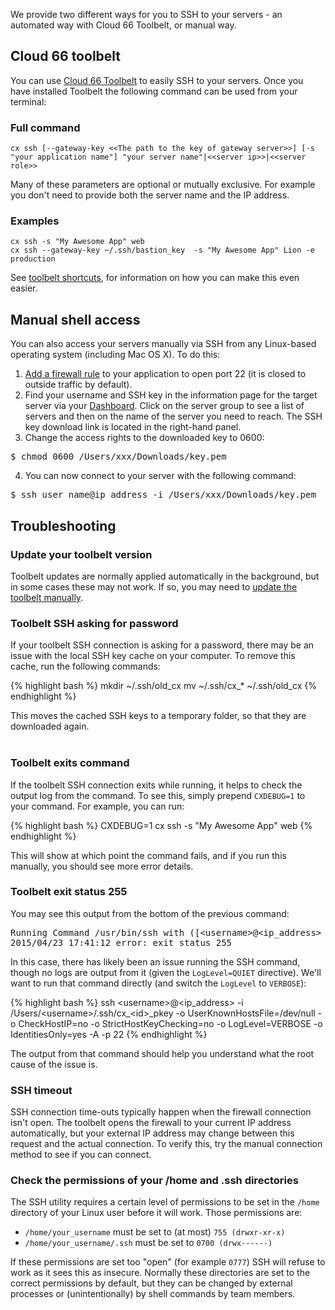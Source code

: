 
We provide two different ways for you to SSH to your servers - an automated way with Cloud 66 Toolbelt, or manual way.

## Cloud 66 toolbelt
You can use [Cloud 66 Toolbelt](/{{page.collection}}/quickstarts/using-cloud66-toolbelt.html) to easily SSH to your servers. Once you have installed Toolbelt the following command can be used from your terminal:

### Full command

```shell
cx ssh [--gateway-key <<The path to the key of gateway server>>] [-s "your application name"] "your server name"|<<server ip>>|<<server role>>
```
Many of these parameters are optional or mutually exclusive. For example you don't need to provide both the server name and the IP address.

### Examples

```shell
cx ssh -s "My Awesome App" web
cx ssh --gateway-key ~/.ssh/bastion_key  -s "My Awesome App" Lion -e production
```

See [toolbelt shortcuts](/{{page.collection}}/quickstarts/using-cloud66-toolbelt.html), for information on how you can make this even easier.

## Manual shell access

You can also access your servers manually via SSH from any Linux-based operating system (including Mac OS X). To do this:

1. [Add a firewall rule](/{{page.collection}}/references/network-configuration.html) to your application to open port 22 (it is closed to outside traffic by default).
2. Find your username and SSH key in the information page for the target server via your [Dashboard](https://app.cloud66.com/dashboard). Click on the server group to see a list of servers and then on the name of the server you need to reach. The SSH key download link is located in the right-hand panel.
3. Change the access rights to the downloaded key to 0600:
<pre class="terminal">
$ chmod 0600 /Users/xxx/Downloads/key.pem
</pre>
4. You can now connect to your server with the following command:
<pre class="terminal">
$ ssh user&#95;name@ip&#95;address -i /Users/xxx/Downloads/key.pem
</pre>


## Troubleshooting

### Update your toolbelt version

Toolbelt updates are normally applied automatically in the background, but in some cases these may not work. If so, you may need to [update the toolbelt manually](/{{page.collection}}/quickstarts/using-cloud66-toolbelt.html#update-the-toolbelt).

### Toolbelt SSH asking for password

If your toolbelt SSH connection is asking for a password, there may be an issue with the local SSH key cache on your computer. To remove this cache, run the following commands:

{% highlight bash %}
mkdir ~/.ssh/old_cx
mv ~/.ssh/cx_* ~/.ssh/old_cx
{% endhighlight %}

This moves the cached SSH keys to a temporary folder, so that they are downloaded again.<br/><br/>

### Toolbelt exits command

If the toolbelt SSH connection exits while running, it helps to check the output log from the command. To see this, simply prepend `CXDEBUG=1` to your command. For example, you can run:

{% highlight bash %}
CXDEBUG=1 cx ssh -s "My Awesome App" web
{% endhighlight %}

This will show at which point the command fails, and if you run this manually, you should see more error details.

### Toolbelt exit status 255

You may see this output from the bottom of the previous command:

<pre class="prettyprint">
Running Command /usr/bin/ssh with ([&lt;username&gt;@&lt;ip_address&gt; -i /Users/&lt;username&gt;/.ssh/cx_&lt;id&tt;_pkey -o UserKnownHostsFile=/dev/null -o CheckHostIP=no -o StrictHostKeyChecking=no -o LogLevel=QUIET -o IdentitiesOnly=yes -A -p 22])
2015/04/23 17:41:12 error: exit status 255
</pre>

In this case, there has likely been an issue running the SSH command, though no logs are output from it (given the `LogLevel=QUIET` directive). We'll want to run that command directly (and switch the `LogLevel` to `VERBOSE`):

{% highlight bash %}
ssh &lt;username&gt;@&lt;ip_address&gt; -i /Users/&lt;username&gt;/.ssh/cx_&lt;id&gt;_pkey -o UserKnownHostsFile=/dev/null -o CheckHostIP=no -o StrictHostKeyChecking=no -o LogLevel=VERBOSE -o IdentitiesOnly=yes -A -p 22
{% endhighlight %}

The output from that command should help you understand what the root cause of the issue is.

### SSH timeout

SSH connection time-outs typically happen when the firewall connection isn't open. The toolbelt opens the firewall to your current IP address automatically, but your external IP address may change between this request and the actual connection. To verify this, try the manual connection method to see if you can connect.

### Check the permissions of your /home and .ssh directories

The SSH utility requires a certain level of permissions to be set in the `/home` directory of your Linux user before it will work. Those permissions are:

- `/home/your_username` must be set to (at most) `755 (drwxr-xr-x)`
- `/home/your_username/.ssh` must be set to `0700 (drwx------)`

If these permissions are set too "open" (for example `0777`) SSH will refuse to work as it sees this as insecure. Normally these directories are set to the correct permissions by default, but they can be changed by external processes or (unintentionally) by shell commands by team members.

